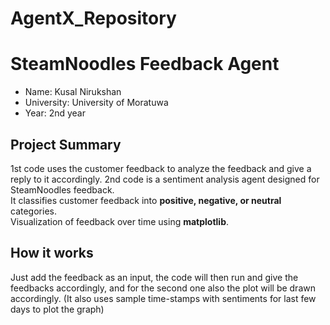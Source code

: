 # AgentX_Repository

# SteamNoodles Feedback Agent

- Name: Kusal Nirukshan
- University: University of Moratuwa 
- Year: 2nd year


## Project Summary
1st code uses the customer feedback to analyze the feedback and give a reply to it accordingly.
2nd code is a sentiment analysis agent designed for SteamNoodles feedback.  
It classifies customer feedback into **positive, negative, or neutral** categories.   
Visualization of feedback over time using **matplotlib**. 

## How it works
Just add the feedback as an input, the code will then run and give the feedbacks accordingly, and for the second one also the plot will be drawn accordingly. (It also uses sample time-stamps with sentiments for last few days to plot the graph)
